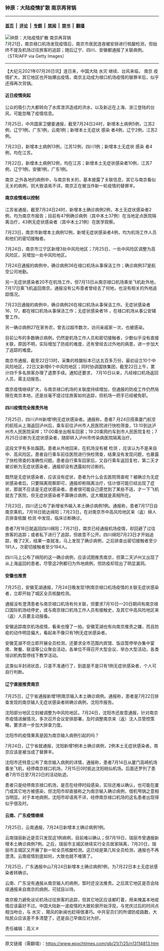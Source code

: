 ### 钟原：大陆疫情扩散 南京再背锅

---

#### [首页](../../../..?n13114813) &nbsp;|&nbsp; [评论](../../../../../epoch-comment?n13114813) &nbsp;|&nbsp; [专题](../../../../../epoch-special?n13114813) &nbsp;|&nbsp; [禁闻](../../../../../epoch-news?n13114813) &nbsp;|&nbsp; [禁书](../../../../../books?n13114813) &nbsp;|&nbsp; [翻墙](https://github.com/gfw-breaker/nogfw/blob/master/README.md?n13114813)


<div><img alt="钟原：大陆疫情扩散 南京再背锅" class="attachment-djy_600_400 size-djy_600_400 wp-post-image" src="https://i.epochtimes.com/assets/uploads/2021/07/id13114822-GettyImages-1234102415-600x400.jpg"/>
<div class="caption">
 7月21日，南京禄口机场发现疫情后，南京市居民连夜被安排进行核酸检测，但始终不提及机场过往旅客的追踪；随后辽宁、四川、安徽都通报了关联病例。（STR/AFP via Getty Images）
</div></div><hr/><div class="post_content" id="artbody" itemprop="articleBody">
 <!-- article content begin -->
 <p>
  【大纪元2021年07月26日讯】连日来，中国大陆
  <ok href="https://www.epochtimes.com/gb/tag/%E6%B0%B4%E7%81%BE.html">
   水灾
  </ok>
  继续、台风来临，
  <ok href="https://www.epochtimes.com/gb/tag/%E5%8D%97%E4%BA%AC.html">
   南京
  </ok>
  疫情扩大，其它地区也开始爆出疫情，南京主动成为禄口机场疫情的替罪羊后，似乎还得再次背锅。
 </p>
 <h4>
  <strong>
   近日疫情突起
  </strong>
 </h4>
 <p>
  公众的吸引力大都转向了水库泄洪造成的洪水，以及新近在上海、浙江登陆的台风，可能忽略了疫情信息。
 </p>
 <p>
  7月25日，中共国家卫健委通报，截至7月24日24时，新增本土病例5例，江苏2例，辽宁1例，广东1例，云南1例；新增本土无症状
  <ok href="https://www.epochtimes.com/gb/tag/%E6%84%9F%E6%9F%93.html">
   感染
  </ok>
  者4例，辽宁2例，江苏2例。
 </p>
 <p>
  7月23日，新增本土病例13例，江苏12例，四川1例；新增本土无症状
  <ok href="https://www.epochtimes.com/gb/tag/%E6%84%9F%E6%9F%93.html">
   感染
  </ok>
  者4例，均在江苏。
 </p>
 <p>
  7月22日，新增本土病例12例，均在江苏；新增本土无症状感染者10例，江苏7例，辽宁1例，安徽1例，广东1例。
 </p>
 <p>
  <ok href="https://www.epochtimes.com/gb/tag/%E5%8D%97%E4%BA%AC.html">
   南京
  </ok>
  之外各地的病例中，与南京有关的，基本披露了关联信息，其它与南京看似无关的病例，则大致语焉不详。南京正在被当作新一轮疫情的替罪羊。
 </p>
 <h4>
  <strong>
   南京疫情难以控制
  </strong>
 </h4>
 <p>
  江苏省通报，截至7月24日24时，新增本土确诊病例2例，本土无症状感染者2例，均为南京市报告；目前有47例确诊病例（其中本土37例）在当地定点医院隔离治疗，43例无症状感染者（其中本土21例）在医学观察。
 </p>
 <p>
  7月23日，南京市新增本土病例12例，新增无症状感染者4例，均为机场工作人员和他们的密切接触者。
 </p>
 <p>
  7月24日，南京市江宁区新增3处中风险地区；7月25日，一处中风险区调整为高风险区，另增加一处中风险地区。
 </p>
 <p>
  7月24日通报的病例中，确诊病例36在禄口机场从事保洁工作；确诊病例37是航空公司地勤。
 </p>
 <p>
  另一无症状感染者20不在机场工作，但7月13日从南京禄口机场乘坐飞机赴外地，7月17日乘飞机返回南京。通报没有公布患者曾经去了何地，也没有相关的外地追踪情况。
 </p>
 <p>
  7月23日通报的病例中，确诊病例26在禄口机场从事保洁工作。无症状感染者16、17，都在禄口机场从事保洁工作；无症状感染者18 ，在禄口机场从事公安辅警工作。
 </p>
 <p>
  另一确诊病例27在家务农，曾去过超市数次，访问亲戚家一次，也被感染。
 </p>
 <p>
  目前公布的多数确诊病例，仍然是机场工作人员和密切接触者，少数似乎没有直接关联，原因不明，实际增加了防疫的难度，还有曾经去过外地的病患，进一步加大了追踪的难度。
 </p>
 <p>
  南京市通报，截至22日13时，采集的核酸标本已达五百多万份，最初设立10个中风险地区，22日又新增6个中风险地区；同时协调国铁集团，截至22日上午，累计四千多名旅客办理了退票手续。通知还要求， 7月10日以来，凡经禄口机场返回人员，需主动报告。
 </p>
 <p>
  南京疫情继续扩大，与南京禄口机场的关联度持续增加，但通报的防疫工作仍然局限在南京本地，还是丝毫不提过往旅客如何追踪，但机场一把手已经被免职。
 </p>
 <h4>
  <strong>
   四川疫情完全推责外地
  </strong>
 </h4>
 <p>
  7月25日，四川泸州新增1例无症状感染者。通报称，患者7 月24日搭乘厦门航空的航班从上海返回泸州后，乘车前往泸州市人民医院进行快检筛查，13:10到达泸州市人民医院采样；17:00乘坐出租车回家；19:20乘网约车到市人民医院复检；7月25日诊断为无症状感染者，随即转入泸州市传染病医院隔离治疗。
 </p>
 <p>
  这段文字有多处蹊跷。患者从外地回来，在机场没有被
  <ok href="https://www.epochtimes.com/gb/tag/%E6%A3%80%E6%B5%8B.html">
   检测
  </ok>
  ，应该认为不是来自中、高风险区。患者自行乘车前往医院进行快检筛查，结果没有发现问题，也暴露了快检筛查的准确性问题。患者自行乘车回家后，又自行乘车返回复检，第二天才被诊断为无症状感染者，通报却没有透露如何诊断的。
 </p>
 <p>
  既然是无症状感染者，应该没有症状，患者为什么会去医院筛查呢？被确诊为无症状感染者后，只要隔离观察即可，通报却称隔离治疗，估计很可能已经出现了症状，那就不应该是无症状感染者。患者很可能自己感觉到了某些不适，才一下飞机就去了医院，但无症状感染者不算确诊病例，这大概就是真相所在。
 </p>
 <p>
  7月23日，四川还公布了新增省外输入本土确诊病例1例。通报称，患者7月17日自南京乘机，7月18日抵达绵阳；7月23日，在对南京市中高风险地区来（返）绵人员排查核酸
  <ok href="https://www.epochtimes.com/gb/tag/%E6%A3%80%E6%B5%8B.html">
   检测
  </ok>
  中发现，临床诊断确诊。
 </p>
 <p>
  患者7月18日就返回四川绵阳；7月21日，南京已经通报机场疫情，却回避了过往旅客的追踪；或者私下进行了追踪，但故意不公开。四川绵阳7月23日才开始追踪，晚了2天，结果一查就准，马上发现了确诊病例，之后排查出密切接触者至少191人，次密切接触者至少194人。
 </p>
 <p>
  四川马上公布了绵阳的这一确诊病例，应该试图推责南京，但第二天泸州又出现了从上海返回的患者。尽管这2例都归为外地病例，但防疫却现出了明显漏洞。
 </p>
 <h4>
  <strong>
   安徽也推责
  </strong>
 </h4>
 <p>
  7月25日，安徽芜湖通报，7月24日晚发现1例南京禄口机场疫情的关联无症状感染者，立即开始了城区全员核酸检测。
 </p>
 <p>
  通报没有澄清患者与南京禄口机场有何关联，但要求7月10日—20日期间有南京禄口国际机场经停史，或与南京禄口机场工作人员有接触史，及其它中高风险地区来（返）人员要主动报备。
 </p>
 <p>
  安徽追踪南京机场疫情，看来也慢了一拍。安徽芜湖也有向南京推责之嫌，而且防疫的动作明显偏大，看起来不像只有1例无症状感染者。
 </p>
 <p>
  安徽芜湖不但立即开展全员检测，还要求全市范围内宾馆、饭店暂停举办集中宴席、聚餐、联谊等公众聚会活动，各单位不得召开大型会议、举办大型活动，各类培训机构暂停线下教学活动。
 </p>
 <p>
  这类似半封闭状态，只差不准通行了，到底是不是只有1例无症状感染者，个人可自行判断。
 </p>
 <h4>
  <strong>
   辽宁直接推责南京
  </strong>
 </h4>
 <p>
  7月25日，辽宁省通报新增1例南京输入本土确诊病例。通报称，患者是7月22日排查发现的南京输入无症状感染者转确诊病例，沈阳市报告。
 </p>
 <p>
  沈阳部分地区立刻被调整为中风险地区。7月24日，沈阳市还故意通报，针对南京市疫情进展情况，多次召开会议安排部署，及时调整南京来（返）沈人员管控策略，要求进一步加大排查力度。
 </p>
 <p>
  沈阳市的疫情果真是因为南京输入病例引起的吗？
 </p>
 <p>
  7月24日，辽宁省就通报，沈阳新增1例本土确诊病例，2例本土无症状感染者。南京应该是被当成了替罪羊。
 </p>
 <p>
  沈阳市还特意公布了南京输入病例的详情，通报称，患者7月14日从厦门高崎机场乘坐飞机，经停南京禄口机场，7月15日0时抵达沈阳桃仙机场。后面还罗列了患者7月15日至7月23日的活动轨迹。
 </p>
 <p>
  患者只是经停南京禄口机场，是否在经停时段感染，实际还难以确认，也可能在厦门或其它地方被感染，但沈阳市却直接称之为南京输入确诊病例，借机甩锅之意相当明显。对于本地病例，沈阳市却语焉不详，经停南京禄口机场的这名患者出现得似乎很及时。
 </p>
 <h4>
  <strong>
   云南、广东疫情继续
  </strong>
 </h4>
 <p>
  7月25日，云南通报，7月24日新增本土确诊病例1例。
 </p>
 <p>
  云南瑞丽新近是否只发现这1例病例，目前难以确认；但7月19日，瑞丽市曾通报新增本土确诊病例7例。之后，瑞丽市主城区继续实行全员居家隔离，7月20日，瑞丽市主城区又开展了新一轮全员核酸检测。这已经是第几轮全员检测，通报也不再澄清。云南疫情到底如何，大致也就不难猜了。
 </p>
 <p>
  7月25日，广东通报中山7月24日新增本土确诊病例1例，为7月22日本土无症状感染者转确诊。
 </p>
 <p>
  云南、广东没有通报从南京输入的病例，暂时还没法推责。之后其它地区是否会陆续通报来自南京的病例，可拭目以待。
 </p>
 <p>
  南京极力避免谈论机场过往旅客的追踪，但其它地区应该都盯着，用来掩盖本地疫情应该最好不过。中国大陆新一波疫情的大致轮廓开始浮现，与党庆过后的时间点相当吻合，与
  <ok href="https://www.epochtimes.com/gb/tag/%E6%B0%B4%E7%81%BE.html">
   水灾
  </ok>
  、飓风的新闻也赶得很凑巧。中共官员们的所谓防疫路数，大陆民众应该差不多清楚了，还是自己早做应对为好。
 </p>
 <p>
  责任编辑：高义＃
 </p>
 <!-- article content end -->
 <div id="below_article_ad">
 </div>
</div>


---

原文链接（需翻墙）：https://www.epochtimes.com/gb/21/7/25/n13114813.htm